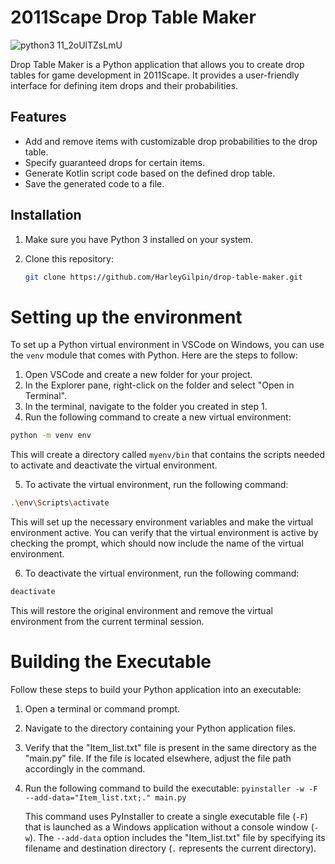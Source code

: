 # 2011Scape Drop Table Maker

![python3 11_2oUlTZsLmU](https://github.com/2011Scape/drop-table-maker/assets/75695035/71f08fad-f99e-4d1c-a682-86cf3a4ef39f)

Drop Table Maker is a Python application that allows you to create drop tables for game development in 2011Scape. It provides a user-friendly interface for defining item drops and their probabilities.

## Features

- Add and remove items with customizable drop probabilities to the drop table.
- Specify guaranteed drops for certain items.
- Generate Kotlin script code based on the defined drop table.
- Save the generated code to a file.

## Installation

1. Make sure you have Python 3 installed on your system.
2. Clone this repository:

   ```bash
   git clone https://github.com/HarleyGilpin/drop-table-maker.git
   ```

# Setting up the environment

To set up a Python virtual environment in VSCode on Windows, you can use the `venv` module that comes with Python. Here are the steps to follow:

1. Open VSCode and create a new folder for your project.
2. In the Explorer pane, right-click on the folder and select "Open in Terminal".
3. In the terminal, navigate to the folder you created in step 1.
4. Run the following command to create a new virtual environment:

```bash
python -m venv env
```

This will create a directory called `myenv/bin` that contains the scripts needed to activate and deactivate the virtual environment.

5. To activate the virtual environment, run the following command:

```bash
.\env\Scripts\activate
```

This will set up the necessary environment variables and make the virtual environment active. You can verify that the virtual environment is active by checking the prompt, which should now include the name of the virtual environment.

6. To deactivate the virtual environment, run the following command:

```bash
deactivate
```

This will restore the original environment and remove the virtual environment from the current terminal session.


# Building the Executable

Follow these steps to build your Python application into an executable:

1. Open a terminal or command prompt.
2. Navigate to the directory containing your Python application files.
3. Verify that the "Item_list.txt" file is present in the same directory as the "main.py" file. If the file is located elsewhere, adjust the file path accordingly in the command.
1. Run the following command to build the executable: `pyinstaller -w -F --add-data="Item_list.txt;." main.py`

   This command uses PyInstaller to create a single executable file (`-F`) that is launched as a Windows application without a console window (`-w`). The `--add-data` option includes the "Item_list.txt" file by specifying its filename and destination directory (`.` represents the current directory).
